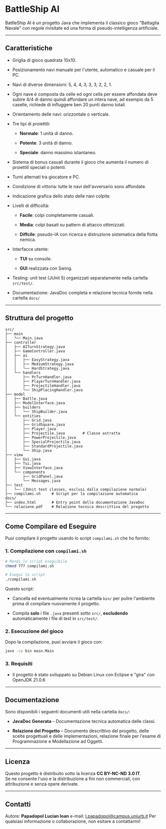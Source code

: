 # BattleShip AI

BattleShip AI è un progetto Java che implementa il classico gioco "Battaglia Navale" con regole rivisitate ed una forma di pseudo-intelligenza artificiale.  

---

## Caratteristiche

- Griglia di gioco quadrata 10x10.

- Posizionamento navi manuale per l'utente, automatico e casuale per il PC.

- Navi di diverse dimensioni: 5, 4, 4, 3, 3, 3, 2, 2, 1. 

- Ogni nave è composta da celle ed ogni cella per essere affondata deve subire 4/4 di danno quindi affondare un intera nave, ad esempio da 5 caselle, richiede di influggere ben 20 punti danno totali.

- Orientamento delle navi: orizzontale o verticale.

- Tre tipi di proiettili:
  
  - **Normale**: 1 unità di danno.
  
  - **Potente**: 3 unità di danno.
  
  - **Speciale**: danno massimo istantaneo.

- Sistema di bonus casuali durante il gioco che aumenta il numero di proiettili speciali o potenti.

- Turni alternati tra giocatore e PC.

- Condizione di vittoria: tutte le navi dell'avversario sono affondate.

- Indicazione grafica dello stato delle navi colpite.

- Livelli di difficoltà:
  
  - **Facile**: colpi completamente casuali.
  
  - **Media**: colpi basati su pattern di attacco ottimizzati.
  
  - **Diffcile**: pseudo-IA con ricerca e distruzione sistematica della flotta nemica.

- Interfacce utente:
  
  - **TUI** su console.
  
  - **GUI** realizzata con Swing.

- Testing: unit test (JUnit 5) organizzati separatamente nella cartella `src/test/`.

- Documentazione: JavaDoc completa e relazione tecnica fornite nella cartella `docs/`

---

## Struttura del progetto

```
src/
├── main
│   └── Main.java
├── controller
│   ├── AITurnStrategy.java
│   ├── GameController.java
│   ├── ai
│   │   ├── EasyStrategy.java
│   │   ├── MediumStrategy.java
│   │   └── HardStrategy.java
│   └── handlers
│       ├── PcTurnHandler.java
│       ├── PlayerTurnHandler.java
│       ├── ProjectileHandler.java
│       └── ShipPlacingHandler.java
├── model
│   ├── Battle.java
│   ├── ModelInterface.java
│   ├── builders
│   │   └── ShipBuilder.java
│   └── entities
│       ├── Grid.java
│       ├── GridSquare.java
│       ├── Player.java
│       ├── Projectile.java        # Classe astratta
│       ├── PowerProjectile.java
│       ├── SpecialProjectile.java
│       ├── StandardProjectile.java
│       └── Ship.java
├── view
│   ├── Gui.java
│   ├── Tui.java
│   ├── ViewInterface.java
│   └── components
│       ├── GridPanel.java
│       └── Messages.java
├── test
│   └── (JUnit test classes, esclusi dalla compilazione normale)
├── compilami.sh     # Script per la compilazione automatica
docs/
├── index.html       # Entry point della documentazione JavaDoc
└── relazione.pdf    # Relazione tecnica descrittiva del progetto
```

---

## Come Compilare ed Eseguire

Puoi compilare il progetto usando lo script `compilami.sh` che ho fornito:

### 1. Compilazione con `compilami.sh`

```bash
# Rendi lo script eseguibile
chmod 777 compilami.sh

# Esegui lo script
./compilami.sh
```

Questo script:

- Cancella ed eventualmente ricrea la cartella `bin/` per pulire l'ambiente prima di compilare nuovamente il progetto.

- Compila **solo** i file `.java` presenti sotto `src/`, **escludendo** automaticamente i file di test in `src/test/`.

### 2. Esecuzione del gioco

Dopo la compilazione, puoi avviare il gioco con:

```bash
java -cp bin main.Main
```

### 3. Requisiti

- Il progetto è stato sviluppato su Debian Linux con Eclipse  e "gira" con OpenJDK 21.0.6

---

## Documentazione

Sono disponibili i seguenti documenti utili nella cartella `docs/`:

- **JavaDoc Generata** – Documentazione tecnica automatica delle classi.

- **Relazione del Progetto** – Documento descrittivo del progetto, delle scelte progettuali e delle implementazioni, relazione finale per l'esame di Programmazione e Modellazione ad Oggetti.

---

## Licenza

Questo progetto è distribuito sotto la licenza **CC BY-NC-ND 3.0 IT**.  
Se ne consente l'uso e la distribuzione a fini non commerciali, con attribuzione e senza opere derivate.

---

## Contatti

Autore: **Papadopol Lucian Ioan** e-mail: l.papadopol@campus.uniurb.it 
Per qualsiasi informazione o collaborazione, non esitare a contattarmi!
